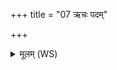 +++
title = "07 ऋचः पदम्"

+++
<details><summary>मूलम् (WS)</summary>

ऋचः पदं मात्रया कल्पयन्तो ऽर्धर्चेन चाक्लृपुर्विश्वमेजत् ।  
त्रिपाद् ब्रह्म पुरुरूपं वि तष्ठे तेन जीवन्ति प्रदिशश्चतस्रः ॥ ९ ॥
</details>